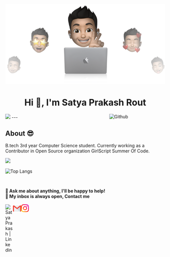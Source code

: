 <p align="center">
  <img src="images/cover-thompson.png" />
</p>
<h1 align="center">Hi 👋, I'm Satya Prakash Rout</h1><img src="https://user-images.githubusercontent.com/5679180/79618120-0daffb80-80be-11ea-819e-d2b0fa904d07.gif" width="27px"> 
<img width="35%" align="right" alt="Github" src="https://user-images.githubusercontent.com/48678280/88862734-4903af80-d201-11ea-968b-9c939d88a37c.gif" />
---
<br/>

## About :sunglasses:

B.tech 3rd year Computer Science student. Currently working as a Contributor in Open Source organization GirlScript Summer Of Code.

<img src="https://github-readme-stats.vercel.app/api?username=satyaprakash26&show_icons=true&theme=radical&title_color=8E2DE2&text_color=fff&icon_color=8E2DE2">

![Top Langs](https://github-readme-stats.vercel.app/api/top-langs/?username=satyaprakash26&theme=radical&title_color=8E2DE2&text_color=fff)

<br/>

**💬 Ask me about anything, I'll be happy to help!** <br>
**💬 My inbox is always open, Contact me**
<br>
<br>
<a href="https://www.linkedin.com/in/satya-prakash-rout-526491175/">
<img align="left" alt="Satya Prakash | Linkedin" width="24px" src="images/Linkedln.svg" />
</a>
<a href="mailto:sprout2626@gmail.com">
<img align="left" alt="Satya Prakash | Gmail" width="26px" src="images/Gmail.svg" />
</a>
<a href="https://www.instagram.com/boy.who.code/">
<img align="left" alt="Satya Prakash | Instagram" width="24px" src="images/Instagram.svg" />
</a>
<br>
<br>
